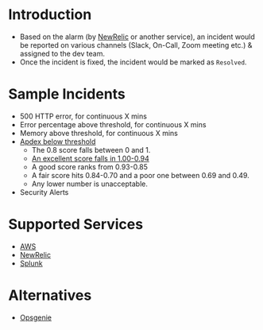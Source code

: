 # Introduction
- Based on the alarm (by [NewRelic](https://newrelic.com/) or another service), an incident would be reported on various channels (Slack, On-Call, Zoom meeting etc.) & assigned to the dev team.
- Once the incident is fixed, the incident would be marked as `Resolved`.

# Sample Incidents 
- 500 HTTP error, for continuous X mins
- Error percentage above threshold, for continuous X mins 
- Memory above threshold, for continuous X mins
- [Apdex below threshold](https://docs.newrelic.com/docs/apm/new-relic-apm/apdex/apdex-measure-user-satisfaction/)
  - The 0.8 score falls between 0 and 1. 
  - [An excellent score falls in 1.00-0.94](https://www.techtarget.com/searchitoperations/definition/Application-Performance-Index-Apdex)
  - A good score ranks from 0.93-0.85 
  - A fair score hits 0.84-0.70 and a poor one between 0.69 and 0.49. 
  - Any lower number is unacceptable.
- Security Alerts

# Supported Services
- [AWS](../../2_AWS)
- [NewRelic](../NewRelic/Readme.md)
- [Splunk](https://www.splunk.com)

# Alternatives
- [Opsgenie](https://www.atlassian.com/software/opsgenie/comparison/pagerduty)